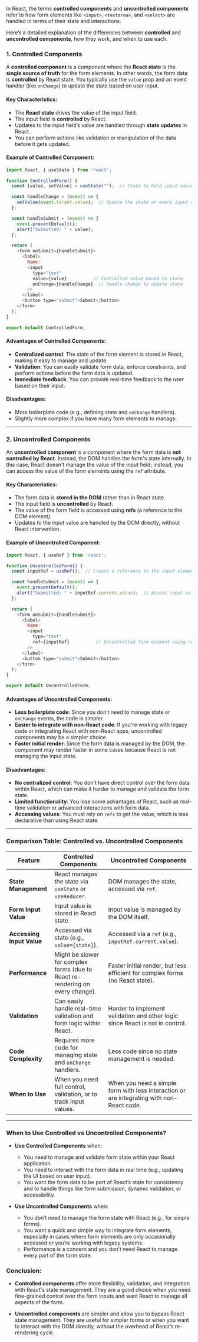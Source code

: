 In React, the terms **controlled components** and **uncontrolled components** refer to how form elements like `<input>`, `<textarea>`, and `<select>` are handled in terms of their state and interactions.

Here’s a detailed explanation of the differences between **controlled** and **uncontrolled components**, how they work, and when to use each.

### 1. **Controlled Components**

A **controlled component** is a component where the **React state** is the **single source of truth** for the form elements. In other words, the form data is **controlled** by React state. You typically use the `value` prop and an event handler (like `onChange`) to update the state based on user input.

#### Key Characteristics:
- The **React state** drives the value of the input field.
- The input field is **controlled** by React.
- Updates to the input field’s value are handled through **state updates** in React.
- You can perform actions like validation or manipulation of the data before it gets updated.

#### Example of Controlled Component:

```javascript
import React, { useState } from 'react';

function ControlledForm() {
  const [value, setValue] = useState("");  // State to hold input value

  const handleChange = (event) => {
    setValue(event.target.value);  // Update the state on every input change
  };

  const handleSubmit = (event) => {
    event.preventDefault();
    alert("Submitted: " + value);
  };

  return (
    <form onSubmit={handleSubmit}>
      <label>
        Name:
        <input 
          type="text" 
          value={value}          // Controlled value bound to state
          onChange={handleChange}  // Handle change to update state
        />
      </label>
      <button type="submit">Submit</button>
    </form>
  );
}

export default ControlledForm;
```

#### Advantages of Controlled Components:
- **Centralized control**: The state of the form element is stored in React, making it easy to manage and update.
- **Validation**: You can easily validate form data, enforce constraints, and perform actions before the form data is updated.
- **Immediate feedback**: You can provide real-time feedback to the user based on their input.

#### Disadvantages:
- More boilerplate code (e.g., defining state and `onChange` handlers).
- Slightly more complex if you have many form elements to manage.

---

### 2. **Uncontrolled Components**

An **uncontrolled component** is a component where the form data is **not controlled by React**. Instead, the DOM handles the form's state internally. In this case, React doesn't manage the value of the input field; instead, you can access the value of the form elements using the `ref` attribute.

#### Key Characteristics:
- The form data is **stored in the DOM** rather than in React state.
- The input field is **uncontrolled** by React.
- The value of the form field is accessed using **refs** (a reference to the DOM element).
- Updates to the input value are handled by the DOM directly, without React intervention.

#### Example of Uncontrolled Component:

```javascript
import React, { useRef } from 'react';

function UncontrolledForm() {
  const inputRef = useRef();  // Create a reference to the input element

  const handleSubmit = (event) => {
    event.preventDefault();
    alert("Submitted: " + inputRef.current.value);  // Access input value via ref
  };

  return (
    <form onSubmit={handleSubmit}>
      <label>
        Name:
        <input 
          type="text" 
          ref={inputRef}          // Uncontrolled form element using ref
        />
      </label>
      <button type="submit">Submit</button>
    </form>
  );
}

export default UncontrolledForm;
```

#### Advantages of Uncontrolled Components:
- **Less boilerplate code**: Since you don’t need to manage state or `onChange` events, the code is simpler.
- **Easier to integrate with non-React code**: If you're working with legacy code or integrating React with non-React apps, uncontrolled components may be a simpler choice.
- **Faster initial render**: Since the form data is managed by the DOM, the component may render faster in some cases because React is not managing the input state.

#### Disadvantages:
- **No centralized control**: You don’t have direct control over the form data within React, which can make it harder to manage and validate the form state.
- **Limited functionality**: You lose some advantages of React, such as real-time validation or advanced interactions with form data.
- **Accessing values**: You must rely on `refs` to get the value, which is less declarative than using React state.

---

### Comparison Table: **Controlled vs. Uncontrolled Components**

| Feature                       | **Controlled Components**                       | **Uncontrolled Components**                  |
|-------------------------------|-----------------------------------------------|---------------------------------------------|
| **State Management**           | React manages the state via `useState` or `useReducer`. | DOM manages the state, accessed via `ref`. |
| **Form Input Value**           | Input value is stored in React state.         | Input value is managed by the DOM itself.   |
| **Accessing Input Value**      | Accessed via state (e.g., `value={state}`).   | Accessed via a `ref` (e.g., `inputRef.current.value`). |
| **Performance**                | Might be slower for complex forms (due to React re-rendering on every change). | Faster initial render, but less efficient for complex forms (no React state). |
| **Validation**                 | Can easily handle real-time validation and form logic within React. | Harder to implement validation and other logic since React is not in control. |
| **Code Complexity**            | Requires more code for managing state and `onChange` handlers. | Less code since no state management is needed. |
| **When to Use**                | When you need full control, validation, or to track input values. | When you need a simple form with less interaction or are integrating with non-React code. |

---

### When to Use Controlled vs Uncontrolled Components?

- **Use Controlled Components** when:
  - You need to manage and validate form state within your React application.
  - You need to interact with the form data in real time (e.g., updating the UI based on user input).
  - You want the form data to be part of React’s state for consistency and to handle things like form submission, dynamic validation, or accessibility.
  
- **Use Uncontrolled Components** when:
  - You don’t need to manage the form state with React (e.g., for simple forms).
  - You want a quick and simple way to integrate form elements, especially in cases where form elements are only occasionally accessed or you’re working with legacy systems.
  - Performance is a concern and you don’t need React to manage every part of the form state.

### Conclusion:

- **Controlled components** offer more flexibility, validation, and integration with React's state management. They are a good choice when you need fine-grained control over the form inputs and want React to manage all aspects of the form.
  
- **Uncontrolled components** are simpler and allow you to bypass React state management. They are useful for simpler forms or when you want to interact with the DOM directly, without the overhead of React’s re-rendering cycle.

